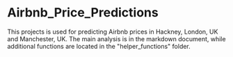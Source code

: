 # Airbnb_Price_Predictions
This projects is used for predicting Airbnb prices in Hackney, London, UK and Manchester, UK. The main analysis is in the markdown document, while additional functions are located in the "helper_functions" folder.
